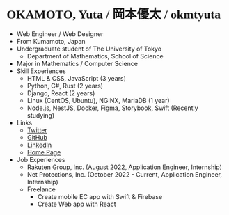 <style>
  .serif {
    font-family: "Hiragino Mincho ProN", "Roboto Slab", "游明朝", serif;
  }
  .link::after {
    position: absolute;
    left: 0;
    content: '';
    width: 100%;
    height: 2px;
    background: #000000;
    bottom: 4px; /*アンダーラインが現れ始める位置（aタグの下辺からの高さ）*/
    opacity: 0;
    visibility: hidden;
    transition: 0.3s;
  }
  .link:hover::after {
    visibility: visible;
    bottom: 12px;
    opacity: 1;
  }


</style>

<h1 class="serif">
  OKAMOTO, Yuta / 岡本優太 / okmtyuta
</h1>

- Web Engineer / Web Designer
- From Kumamoto, Japan
- Undergraduate student of The University of Tokyo
  - Department of Mathematics, School of Science
- Major in Mathematics / Computer Science
- Skill Experiences
  - HTML & CSS, JavaScript (3 years)
  - Python, C#, Rust (2 years)
  - Django, React (2 years)
  - Linux (CentOS, Ubuntu), NGINX, MariaDB (1 year)
  - Node.js, NestJS, Docker, Figma, Storybook, Swift (Recently studying)
- Links
  - <a class="link" href="https://twitter.com/okmtyuta" >Twitter</a>
  - [GitHub](https://github.com/okmtyuta)
  - [LinkedIn](https://linkedin.com/in/okmtyuta)
  - [Home Page](https://okmtyuta.jp)
- Job Experiences
  - Rakuten Group, Inc. (August 2022, Application Engineer, Internship)
  - Net Protections, Inc. (October 2022 - Current, Application Engineer, Internship)
  - Freelance
    - Create mobile EC app with Swift & Firebase
    - Create Web app with React

